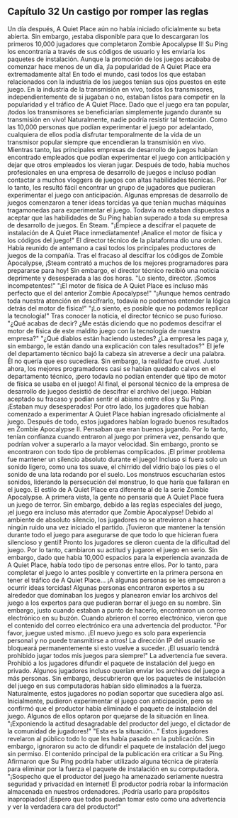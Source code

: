 
## Capítulo 32 Un castigo por romper las reglas

Un día después, A Quiet Place aún no había iniciado oficialmente su beta abierta.
Sin embargo, ¡estaba disponible para que lo descargaran los primeros 10,000 jugadores que completaron Zombie Apocalypse II!
Su Ping los encontraría a través de sus códigos de usuario y les enviaría los paquetes de instalación.
Aunque la promoción de los juegos acababa de comenzar hace menos de un día, ¡la popularidad de A Quiet Place era extremadamente alta!
En todo el mundo, casi todos los que estaban relacionados con la industria de los juegos tenían sus ojos puestos en este juego.
En la industria de la transmisión en vivo, todos los transmisores, independientemente de si jugaban o no, estaban listos para competir en la popularidad y el tráfico de A Quiet Place.
Dado que el juego era tan popular, ¡todos los transmisores se beneficiarían simplemente jugando durante su transmisión en vivo!
Naturalmente, nadie podría resistir tal tentación.
Como las 10,000 personas que podían experimentar el juego por adelantado, cualquiera de ellos podía disfrutar temporalmente de la vida de un transmisor popular siempre que encendieran la transmisión en vivo.
Mientras tanto, las principales empresas de desarrollo de juegos habían encontrado empleados que podían experimentar el juego con anticipación y dejar que otros empleados los vieran jugar.
Después de todo, había muchos profesionales en una empresa de desarrollo de juegos e incluso podían contactar a muchos vloggers de juegos con altas habilidades técnicas.
Por lo tanto, les resultó fácil encontrar un grupo de jugadores que pudieran experimentar el juego con anticipación.
Algunas empresas de desarrollo de juegos comenzaron a tener ideas torcidas ya que tenían muchas máquinas tragamonedas para experimentar el juego.
Todavía no estaban dispuestos a aceptar que las habilidades de Su Ping habían superado a toda su empresa de desarrollo de juegos.
En Steam.
"¡Empiece a descifrar el paquete de instalación de A Quiet Place inmediatamente! ¡Analice el motor de física y los códigos del juego!"
El director técnico de la plataforma dio una orden. Había reunido de antemano a casi todos los principales productores de juegos de la compañía.
Tras el fracaso al descifrar los códigos de Zombie Apocalypse, ¡Steam contrató a muchos de los mejores programadores para prepararse para hoy!
Sin embargo, el director técnico recibió una noticia deprimente y desesperada a las dos horas.
"Lo siento, director. ¡Somos incompetentes!"
"¡El motor de física de A Quiet Place es incluso más perfecto que el del anterior Zombie Apocalypse!"
"¡Aunque hemos centrado toda nuestra atención en descifrarlo, todavía no podemos entender la lógica detrás del motor de física!"
"¡Lo siento, es posible que no podamos replicar la tecnología!"
Tras conocer la noticia, el director técnico se puso furioso.
"¿Qué acabas de decir? ¿Me estás diciendo que no podemos descifrar el motor de física de este maldito juego con la tecnología de nuestra empresa?"
"¿Qué diablos están haciendo ustedes? ¿La empresa les paga y, sin embargo, le están dando una explicación con tales resultados?"
El jefe del departamento técnico bajó la cabeza sin atreverse a decir una palabra.
Él no quería que eso sucediera. Sin embargo, la realidad fue cruel.
Justo ahora, los mejores programadores casi se habían quedado calvos en el departamento técnico, ¡pero todavía no podían entender qué tipo de motor de física se usaba en el juego!
Al final, el personal técnico de la empresa de desarrollo de juegos desistió de descifrar el archivo del juego.
Habían aceptado su fracaso y podían sentir el abismo entre ellos y Su Ping. ¡Estaban muy desesperados!
Por otro lado, los jugadores que habían comenzado a experimentar A Quiet Place habían ingresado oficialmente al juego.
Después de todo, estos jugadores habían logrado buenos resultados en Zombie Apocalypse II. Pensaban que eran buenos jugando.
Por lo tanto, tenían confianza cuando entraron al juego por primera vez, pensando que podrían volver a superarlo a la mayor velocidad.
Sin embargo, pronto se encontraron con todo tipo de problemas complicados.
¡El primer problema fue mantener un silencio absoluto durante el juego!
Incluso si fuera solo un sonido ligero, como una tos suave, el chirrido del vidrio bajo los pies o el sonido de una lata rodando por el suelo.
Los monstruos escucharían estos sonidos, liderando la persecución del monstruo, lo que haría que fallaran en el juego.
El estilo de A Quiet Place era diferente al de la serie Zombie Apocalypse. A primera vista, la gente no pensaría que A Quiet Place fuera un juego de terror.
Sin embargo, debido a las reglas especiales del juego, ¡el juego era incluso más aterrador que Zombie Apocalypse! 
Debido al ambiente de absoluto silencio, los jugadores no se atrevieron a hacer ningún ruido una vez iniciado el partido. ¡Tuvieron que mantener la tensión durante todo el juego para asegurarse de que todo lo que hicieran fuera silencioso y gentil!
Pronto los jugadores se dieron cuenta de la dificultad del juego. Por lo tanto, cambiaron su actitud y jugaron el juego en serio.
Sin embargo, dado que había 10,000 espacios para la experiencia avanzada de A Quiet Place, había todo tipo de personas entre ellos.
Por lo tanto, para completar el juego lo antes posible y convertirte en la primera persona en tener el tráfico de A Quiet Place...
¡A algunas personas se les empezaron a ocurrir ideas torcidas!
Algunas personas encontraron expertos a su alrededor que dominaban los juegos y planearon enviar los archivos del juego a los expertos para que pudieran borrar el juego en su nombre.
Sin embargo, justo cuando estaban a punto de hacerlo, encontraron un correo electrónico en su buzón.
Cuando abrieron el correo electrónico, vieron que el contenido del correo electrónico era una advertencia del productor.
"Por favor, juegue usted mismo. ¡El nuevo juego es solo para experiencia personal y no puede transmitirse a otros!
La dirección IP del usuario se bloqueará permanentemente si esto vuelve a suceder. ¡El usuario tendrá prohibido jugar todos mis juegos para siempre!"
La advertencia fue severa. Prohibió a los jugadores difundir el paquete de instalación del juego en privado.
Algunos jugadores incluso querían enviar los archivos del juego a más personas. Sin embargo, descubrieron que los paquetes de instalación del juego en sus computadoras habían sido eliminados a la fuerza.
Naturalmente, estos jugadores no podían soportar que sucediera algo así. Inicialmente, pudieron experimentar el juego con anticipación, pero se confirmó que el productor había eliminado el paquete de instalación del juego.
Algunos de ellos optaron por quejarse de la situación en línea.
"¡Exponiendo la actitud desagradable del productor del juego, el dictador de la comunidad de jugadores!"
"Esta es la situación..."
Estos jugadores revelaron al público todo lo que les había pasado en la publicación. Sin embargo, ignoraron su acto de difundir el paquete de instalación del juego sin permiso.
El contenido principal de la publicación era criticar a Su Ping. Afirmaron que Su Ping podría haber utilizado alguna técnica de piratería para eliminar por la fuerza el paquete de instalación en su computadora.
"¡Sospecho que el productor del juego ha amenazado seriamente nuestra seguridad y privacidad en Internet!
El productor podría robar la información almacenada en nuestros ordenadores. ¡Podría usarlo para propósitos inapropiados!
¡Espero que todos puedan tomar esto como una advertencia y ver la verdadera cara del productor!"
